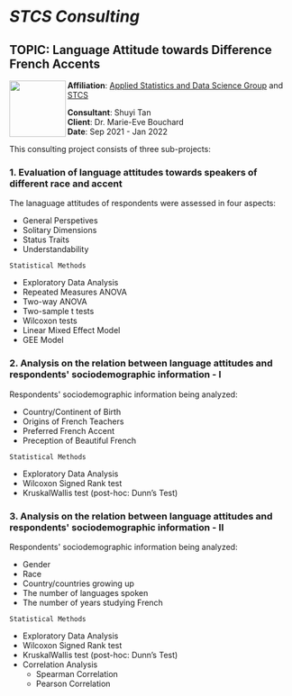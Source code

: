 # _STCS Consulting_
## TOPIC: Language Attitude towards Difference French Accents
<img src="https://github.com/yelselmiao/Linguistic_Consulting/blob/master/Figures/BUVIBqkI_400x400.png" width="100" height="100" align="left">

**Affiliation**: [Applied Statistics and Data Science Group](https://asda.stat.ubc.ca) and [STCS](https://www.stat.ubc.ca/~stcs/) 

**Consultant**: Shuyi Tan  
**Client**: Dr. Marie-Eve Bouchard  
**Date**: Sep 2021 - Jan 2022
  
 

This consulting project consists of three sub-projects: 
### 1. Evaluation of language attitudes towards speakers of different race and accent 
The lanaguage attitudes of respondents were assessed in four aspects:   
   - General Perspetives  
   - Solitary Dimensions 
   - Status Traits  
   - Understandability   

`Statistical Methods`  
  - Exploratory Data Analysis  
  - Repeated Measures ANOVA
  - Two-way ANOVA 
  - Two-sample t tests 
  - Wilcoxon tests  
  - Linear Mixed Effect Model  
  - GEE Model  


### 2. Analysis on the relation between language attitudes and respondents' sociodemographic information - I 
Respondents' sociodemographic information being analyzed:  
- Country/Continent of Birth  
- Origins of French Teachers  
- Preferred French Accent  
- Preception of Beautiful French  

`Statistical Methods`    
- Exploratory Data Analysis  
- Wilcoxon Signed Rank test  
- KruskalWallis test (post-hoc: Dunn’s Test) 

### 3. Analysis on the relation between language attitudes and respondents' sociodemographic information - II 
Respondents' sociodemographic information being analyzed: 
- Gender
- Race
- Country/countries growing up 
- The number of languages spoken
- The number of years studying French   

`Statistical Methods`  
- Exploratory Data Analysis  
- Wilcoxon Signed Rank test  
- KruskalWallis test (post-hoc: Dunn’s Test) 
- Correlation Analysis 
  -  Spearman Correlation 
  -  Pearson Correlation


